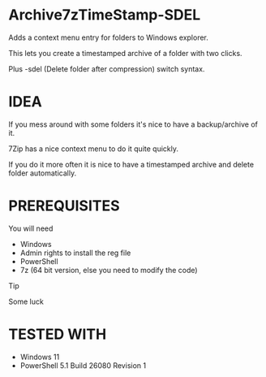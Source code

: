 # Archive7zTimeStamp-SDEL
Adds a context menu entry for folders to Windows explorer. 

This lets you create a timestamped archive of a folder with two clicks.

Plus -sdel (Delete folder after compression) switch syntax.


# IDEA
If you mess around with some folders it's nice to have a backup/archive of it. 

7Zip has a nice context menu to do it quite quickly. 

If you do it more often it is nice to have a timestamped archive and delete folder automatically.

# PREREQUISITES
You will need
* Windows
* Admin rights to install the reg file
* PowerShell
* 7z (64 bit version, else you need to modify the code)
> [!TIP]
> Some luck

# TESTED WITH
* Windows 11
* PowerShell 5.1 Build 26080 Revision 1
